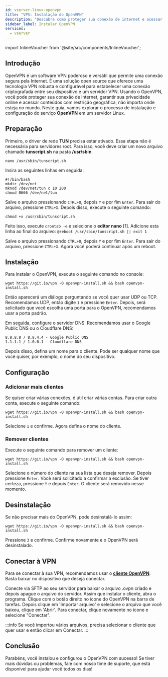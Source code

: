 ```yaml
---
id: vserver-linux-openvpn
title: "VPS: Instalação do OpenVPN"
description: "Descubra como proteger sua conexão de internet e acessar conteúdos restritos com OpenVPN em servidores Linux → Saiba mais agora"
sidebar_label: Instalar OpenVPN
services:
  - vserver
---
```


import InlineVoucher from '@site/src/components/InlineVoucher';

## Introdução

OpenVPN é um software VPN poderoso e versátil que permite uma conexão segura pela Internet. É uma solução open source que oferece uma tecnologia VPN robusta e configurável para estabelecer uma conexão criptografada entre seu dispositivo e um servidor VPN. Usando o OpenVPN, você pode proteger sua conexão de internet, garantir sua privacidade online e acessar conteúdos com restrição geográfica, não importa onde esteja no mundo. Neste guia, vamos explorar o processo de instalação e configuração do serviço **OpenVPN** em um servidor Linux.

<InlineVoucher />

## Preparação

Primeiro, o driver de rede **TUN** precisa estar ativado. Essa etapa não é necessária para servidores root.
Para isso, você deve criar um novo arquivo chamado **tunscript.sh** na pasta **/usr/sbin**.

```
nano /usr/sbin/tunscript.sh 
```

Insira as seguintes linhas em seguida:
```
#!/bin/bash
mkdir /dev/net
mknod /dev/net/tun c 10 200
chmod 0666 /dev/net/tun
```

Salve o arquivo pressionando `CTRL+O`, depois `Y` e por fim `Enter`. Para sair do arquivo, pressione `CTRL+X`. Depois disso, execute o seguinte comando:

```
chmod +x /usr/sbin/tunscript.sh
```

Feito isso, execute ``crontab -e`` e selecione o **editor nano** [1]. Adicione esta linha ao final do arquivo:
``` @reboot /usr/sbin/tunscript.sh || exit 1 ```

Salve o arquivo pressionando `CTRL+O`, depois `Y` e por fim `Enter`. Para sair do arquivo, pressione `CTRL+X`. Agora você poderá continuar após um reboot.

## Instalação

Para instalar o OpenVPN, execute o seguinte comando no console:
```
wget https://git.io/vpn -O openvpn-install.sh && bash openvpn-install.sh
```

Então aparecerá um diálogo perguntando se você quer usar UDP ou TCP. Recomendamos UDP, então digite `1` e pressione `Enter`. Depois, será solicitado que você escolha uma porta para o OpenVPN, recomendamos usar a porta padrão.

Em seguida, configure o servidor DNS. Recomendamos usar o Google Public DNS ou o Cloudflare DNS:
```
8.8.8.8 / 8.8.4.4 - Google Public DNS
1.1.1.1 / 1.0.0.1 - Cloudflare DNS
```

Depois disso, defina um nome para o cliente. Pode ser qualquer nome que você quiser, por exemplo, o nome do seu dispositivo.

## Configuração

### Adicionar mais clientes

Se quiser criar várias conexões, é útil criar várias contas. Para criar outra conta, execute o seguinte comando:
```
wget https://git.io/vpn -O openvpn-install.sh && bash openvpn-install.sh
```

Selecione `1` e confirme. Agora defina o nome do cliente.

### Remover clientes

Execute o seguinte comando para remover um cliente:
```
wget https://git.io/vpn -O openvpn-install.sh && bash openvpn-install.sh
```

Selecione o número do cliente na sua lista que deseja remover. Depois pressione `Enter`. Você será solicitado a confirmar a exclusão. Se tiver certeza, pressione `Y` e depois `Enter`.
O cliente será removido nesse momento.

## Desinstalação

Se não precisar mais do OpenVPN, pode desinstalá-lo assim:
```
wget https://git.io/vpn -O openvpn-install.sh && bash openvpn-install.sh
```
Pressione `3` e confirme. Confirme novamente e o OpenVPN será desinstalado.

## Conectar à VPN

Para se conectar à sua VPN, recomendamos usar o **[cliente OpenVPN](https://openvpn.net/community-downloads/)**. Basta baixar no dispositivo que deseja conectar.

Conecte via SFTP ao seu servidor para baixar o arquivo .ovpn criado e depois apague o arquivo do servidor. Assim que instalar o cliente, abra o programa. Clique com o botão direito no ícone do OpenVPN na barra de tarefas. Depois clique em 'Importar arquivo' e selecione o arquivo que você baixou, clique em 'Abrir'. Para conectar, clique novamente no ícone e selecione "Conectar".

:::info
Se você importou vários arquivos, precisa selecionar o cliente que quer usar e então clicar em Conectar.
:::

## Conclusão

Parabéns, você instalou e configurou o OpenVPN com sucesso! Se tiver mais dúvidas ou problemas, fale com nosso time de suporte, que está disponível para ajudar você todos os dias!

<InlineVoucher />